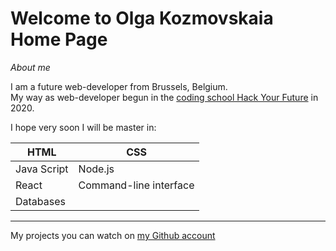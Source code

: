 # Welcome to Olga Kozmovskaia Home Page

*About me*

I am a future web-developer from Brussels, Belgium.  
My way as web-developer begun in the [coding school Hack Your Future](https://hackyourfuture.be/) in 2020.

I hope very soon I will be master in:

| HTML | CSS |
|------|------|
| Java Script |Node.js|
|React | Command-line interface|
| Databases|

---

My projects you can watch on [my Github account](https://github.com/okozmovskaya)


